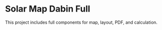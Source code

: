 # Solar Map Dabin Full

This project includes full components for map, layout, PDF, and calculation.